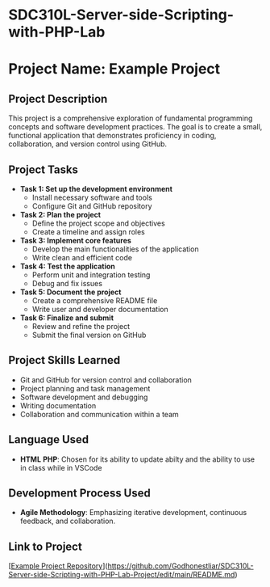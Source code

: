 # SDC310L-Server-side-Scripting-with-PHP-Lab
# Project Name: Example Project

## Project Description
This project is a comprehensive exploration of fundamental programming concepts and software development practices. The goal is to create a small, functional application that demonstrates proficiency in coding, collaboration, and version control using GitHub.

## Project Tasks
- **Task 1: Set up the development environment**
  - Install necessary software and tools
  - Configure Git and GitHub repository
- **Task 2: Plan the project**
  - Define the project scope and objectives
  - Create a timeline and assign roles
- **Task 3: Implement core features**
  - Develop the main functionalities of the application
  - Write clean and efficient code
- **Task 4: Test the application**
  - Perform unit and integration testing
  - Debug and fix issues
- **Task 5: Document the project**
  - Create a comprehensive README file
  - Write user and developer documentation
- **Task 6: Finalize and submit**
  - Review and refine the project
  - Submit the final version on GitHub

## Project Skills Learned
- Git and GitHub for version control and collaboration
- Project planning and task management
- Software development and debugging
- Writing documentation
- Collaboration and communication within a team

## Language Used
- **HTML** **PHP**: Chosen for its ability to update abilty and the ability to use in class while in VSCode 

## Development Process Used
- **Agile Methodology**: Emphasizing iterative development, continuous feedback, and collaboration.

## Link to Project
[[Example Project Repository](https://github.com/username/example-project)](https://github.com/Godhonestliar/SDC310L-Server-side-Scripting-with-PHP-Lab-Project/edit/main/README.md)
